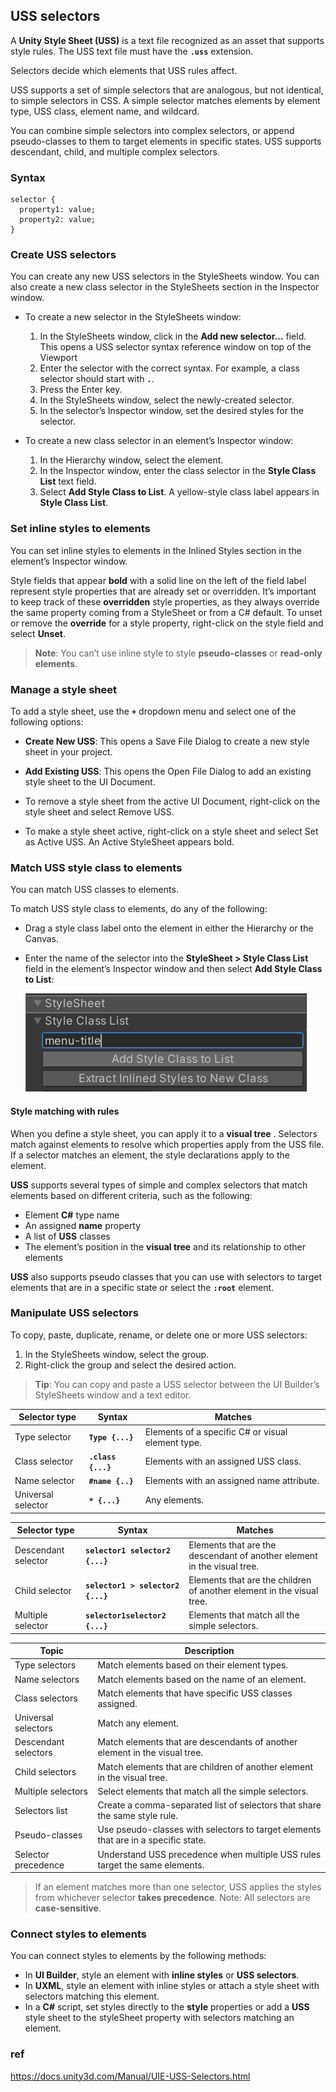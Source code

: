 ## USS selectors

A **Unity Style Sheet (USS)** is a text file recognized as an asset that supports style rules. The USS text file must have the **`.uss`** extension.

Selectors decide which elements that USS rules affect.

USS supports a set of simple selectors that are analogous, but not identical, to simple selectors in CSS. A simple selector matches elements by element type, USS class, element name, and wildcard.

You can combine simple selectors into complex selectors, or append pseudo-classes to them to target elements in specific states. USS supports descendant, child, and multiple complex selectors.

### Syntax
```
selector {
  property1: value;
  property2: value;
}
```

### Create USS selectors
You can create any new USS selectors in the StyleSheets window. You can also create a new class selector in the StyleSheets section in the Inspector window.

- To create a new selector in the StyleSheets window:
  1. In the StyleSheets window, click in the **Add new selector…** field. This opens a USS selector syntax reference window on top of the Viewport
  2. Enter the selector with the correct syntax. For example, a class selector should start with **`.`**.
  3. Press the Enter key.
  4. In the StyleSheets window, select the newly-created selector.
  5. In the selector’s Inspector window, set the desired styles for the selector.
  
- To create a new class selector in an element’s Inspector window:
  1. In the Hierarchy window, select the element.
  2. In the Inspector window, enter the class selector in the **Style Class List** text field.
  3. Select **Add Style Class to List**. A yellow-style class label appears in **Style Class List**.
  
### Set inline styles to elements
You can set inline styles to elements in the Inlined Styles section in the element’s Inspector window.
 
 
Style fields that appear **bold** with a solid line on the left of the field label represent style properties that are already set or overridden. It’s important to keep track of these **overridden** style properties, as they always override the same property coming from a StyleSheet or from a C# default. To unset or remove the **override** for a style property, right-click on the style field and select **Unset**.

> **Note**: You can’t use inline style to style **pseudo-classes** or **read-only elements**.


### Manage a style sheet
To add a style sheet, use the **`+`** dropdown menu and select one of the following options:

- **Create New USS**: This opens a Save File Dialog to create a new style sheet in your project.
- **Add Existing USS**: This opens the Open File Dialog to add an existing style sheet to the UI Document.

- To remove a style sheet from the active UI Document, right-click on the style sheet and select Remove USS.

- To make a style sheet active, right-click on a style sheet and select Set as Active USS. An Active StyleSheet appears bold.



### Match USS style class to elements
You can match USS classes to elements.

To match USS style class to elements, do any of the following:

- Drag a style class label onto the element in either the Hierarchy or the Canvas.
- Enter the name of the selector into the **StyleSheet > Style Class List** field in the element’s Inspector window and then select **Add Style Class to List**:

  ![](./img/AddingStyleClassToList.png)

#### Style matching with rules
When you define a style sheet, you can apply it to a **visual tree**
. Selectors match against elements to resolve which properties apply from the USS file. If a selector matches an element, the style declarations apply to the element.

**USS** supports several types of simple and complex selectors that match elements based on different criteria, such as the following:

- Element **C#** type name
- An assigned **name** property
- A list of **USS** classes
- The element’s position in the **visual tree** and its relationship to other elements


**USS** also supports pseudo classes that you can use with selectors to target elements that are in a specific state or select the **`:root`** element.


### Manipulate USS selectors
To copy, paste, duplicate, rename, or delete one or more USS selectors:

1. In the StyleSheets window, select the group.
2. Right-click the group and select the desired action.

> **Tip**: You can copy and paste a USS selector between the UI Builder’s StyleSheets window and a text editor.

| Selector type | Syntax | Matches |
| --- | --- | --- |
| Type selector | **`Type {...}`** | Elements of a specific C# or visual element type. |
| Class selector | **`.class {...}`** | Elements with an assigned USS class. |
| Name selector | **`#name {..}`** | Elements with an assigned name attribute. |
| Universal selector | **`* {...}`** | Any elements. |

| Selector type | Syntax | Matches |
| --- | --- | --- |
| Descendant selector | **`selector1 selector2 {...}`** | Elements that are the descendant of another element in the visual tree. |
| Child selector | **`selector1 > selector2 {...}`** | Elements that are the children of another element in the visual tree. |
| Multiple selector | **`selector1selector2 {...}`** | Elements that match all the simple selectors. |

| Topic | Description |
| --- | --- |
| Type selectors | Match elements based on their element types. |
| Name selectors | Match elements based on the name of an element. |
| Class selectors | Match elements that have specific USS classes assigned. |
| Universal selectors | Match any element. |
| Descendant selectors | Match elements that are descendants of another element in the visual tree. |
| Child selectors | Match elements that are children of another element in the visual tree. |
| Multiple selectors | Select elements that match all the simple selectors. |
| Selectors list | Create a comma-separated list of selectors that share the same style rule. |
| Pseudo-classes | Use pseudo-classes with selectors to target elements that are in a specific state. |
| Selector precedence | Understand USS precedence when multiple USS rules target the same elements. |


> If an element matches more than one selector, USS applies the styles from whichever selector **takes precedence**. Note: All selectors are **case-sensitive**.

### Connect styles to elements
You can connect styles to elements by the following methods:

- In **UI Builder**, style an element with **inline styles** or **USS selectors**. 
- In **UXML**, style an element with inline styles or attach a style sheet with selectors matching this element. 
- In a **C#** script, set styles directly to the **style** properties or add a **USS** style sheet to the styleSheet property with selectors matching an element. 



### ref 

https://docs.unity3d.com/Manual/UIE-USS-Selectors.html

